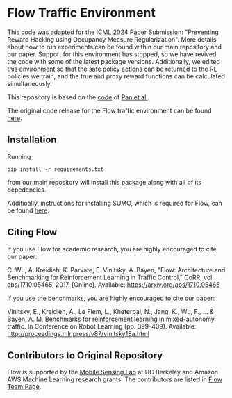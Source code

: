
# Flow Traffic Environment
This code was adapted for the ICML 2024 Paper Submission: "Preventing Reward Hacking using Occupancy Measure Regularization". More details about how to run experiments can be found within our main repository and our paper. Support for this environment has stopped, so we have revived the code with some of the latest package versions. Additionally, we edited this environment so that the safe policy actions can be returned to the RL policies we train, and the true and proxy reward functions can be calculated simultaneously. 

This repository is based on the [code](https://github.com/aypan17/reward-misspecification/tree/main/flow) of [Pan et al.](https://arxiv.org/abs/2201.03544). 

The original code release for the Flow traffic environment can be found [here](https://github.com/flow-project/flow).

## Installation
Running 
```
pip install -r requirements.txt
```
from our main repository will install this package along with all of its depedencies.

Additioally, instructions for installing SUMO, which is required for Flow, can be found [here](https://flow.readthedocs.io/en/latest/flow_setup.html).

## Citing Flow

If you use Flow for academic research, you are highly encouraged to cite our paper:

C. Wu, A. Kreidieh, K. Parvate, E. Vinitsky, A. Bayen, "Flow: Architecture and Benchmarking for Reinforcement Learning in Traffic Control," CoRR, vol. abs/1710.05465, 2017. [Online]. Available: https://arxiv.org/abs/1710.05465

If you use the benchmarks, you are highly encouraged to cite our paper:

Vinitsky, E., Kreidieh, A., Le Flem, L., Kheterpal, N., Jang, K., Wu, F., ... & Bayen, A. M,  Benchmarks for reinforcement learning in mixed-autonomy traffic. In Conference on Robot Learning (pp. 399-409). Available: http://proceedings.mlr.press/v87/vinitsky18a.html

## Contributors to Original Repository

Flow is supported by the [Mobile Sensing Lab](http://bayen.eecs.berkeley.edu/) at UC Berkeley and Amazon AWS Machine Learning research grants. The contributors are listed in [Flow Team Page](https://flow-project.github.io/team.html).
